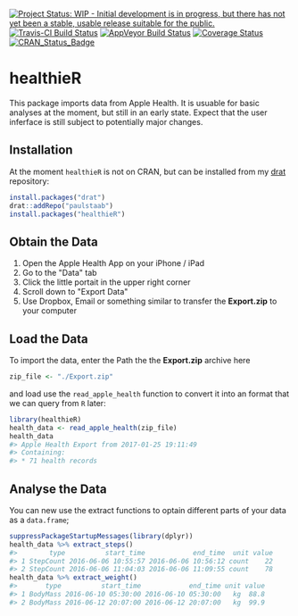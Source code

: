 
<!-- README.md is generated from README.Rmd. Please edit that file -->
[![Project Status: WIP - Initial development is in progress, but there has not yet been a stable, usable release suitable for the public.](http://www.repostatus.org/badges/latest/wip.svg)](http://www.repostatus.org/#wip) [![Travis-CI Build Status](https://travis-ci.org/paulstaab/healthieR.svg?branch=master)](https://travis-ci.org/paulstaab/healthieR) [![AppVeyor Build Status](https://ci.appveyor.com/api/projects/status/qesjciivdfau6baf/branch/master?svg=true)](https://ci.appveyor.com/project/paulstaab/healthier/branch/master) [![Coverage Status](https://coveralls.io/repos/github/paulstaab/healthieR/badge.svg?branch=master)](https://coveralls.io/github/paulstaab/healthieR?branch=master) [![CRAN\_Status\_Badge](http://www.r-pkg.org/badges/version/healthieR)](https://cran.r-project.org/package=healthieR)

healthieR
=========

This package imports data from Apple Health. It is usuable for basic analyses at the moment, but still in an early state. Expect that the user inferface is still subject to potentially major changes.

Installation
------------

At the moment `healthieR` is not on CRAN, but can be installed from my [drat](https://github.com/eddelbuettel/drat) repository:

``` r
install.packages("drat")
drat::addRepo("paulstaab")
install.packages("healthieR")
```

Obtain the Data
---------------

1.  Open the Apple Health App on your iPhone / iPad
2.  Go to the "Data" tab
3.  Click the little portait in the upper right corner
4.  Scroll down to "Export Data"
5.  Use Dropbox, Email or something similar to transfer the **Export.zip** to your computer

Load the Data
-------------

To import the data, enter the Path the the **Export.zip** archive here

``` r
zip_file <- "./Export.zip"
```

and load use the `read_apple_health` function to convert it into an format that we can query from `R` later:

``` r
library(healthieR)
health_data <- read_apple_health(zip_file)
health_data
#> Apple Health Export from 2017-01-25 19:11:49 
#> Containing:
#> * 71 health records
```

Analyse the Data
----------------

You can new use the extract functions to optain different parts of your data as a `data.frame`;

``` r
suppressPackageStartupMessages(library(dplyr))
health_data %>% extract_steps()
#>        type          start_time            end_time  unit value
#> 1 StepCount 2016-06-06 10:55:57 2016-06-06 10:56:12 count    22
#> 2 StepCount 2016-06-06 11:04:03 2016-06-06 11:09:55 count    78
health_data %>% extract_weight()
#>       type          start_time            end_time unit value
#> 1 BodyMass 2016-06-10 05:30:00 2016-06-10 05:30:00   kg  88.8
#> 2 BodyMass 2016-06-12 20:07:00 2016-06-12 20:07:00   kg  99.9
```

